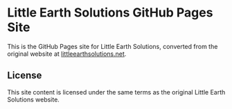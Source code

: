 # Little Earth Solutions GitHub Pages Site

This is the GitHub Pages site for Little Earth Solutions, converted from the original website at [littleearthsolutions.net](https://littleearthsolutions.net).


## License

This site content is licensed under the same terms as the original Little Earth Solutions website.
